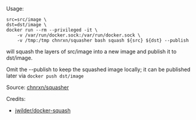 Usage:

```
src=src/image \
dst=dst/image \
docker run --rm --privileged -it \
    -v /var/run/docker.sock:/var/run/docker.sock \
    -v /tmp:/tmp chnrxn/squasher bash squash ${src} ${dst} --publish
```

will squash the layers of src/image into a new image and publish it to dst/image.

Omit the --publish to keep the squashed image locally; it can be published later via 
`docker push dst/image`

Source: [chnrxn/squasher](https://github.com/chnrxn/squasher)

Credits:

* [jwilder/docker-squash](https://github.com/jwilder/docker-squash)